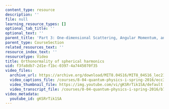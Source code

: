 ```yaml
---
content_type: resource
description: ''
file: null
learning_resource_types: []
optional_tab_title: ''
optional_text: ''
parent_title: 'Part 3: One-dimensional Scattering, Angular Momentum, and Central Potentials'
parent_type: CourseSection
related_resources_text: ''
resource_index_text: ''
resourcetype: Video
title: Orthonormality of spherical harmonics
uid: f3fa8db7-2d1e-f1bc-0397-4a7445070f35
video_files:
  archive_url: https://archive.org/download/MIT8.04S16/MIT8_04S16_lec21_s2_300k.mp4
  video_captions_file: /courses/8-04-quantum-physics-i-spring-2016/ecc339b828395314b9fd01c4c8da128c_gKSRrTik1SA.vtt
  video_thumbnail_file: https://img.youtube.com/vi/gKSRrTik1SA/default.jpg
  video_transcript_file: /courses/8-04-quantum-physics-i-spring-2016/b7dd2048c606449b165c2f189d16af8e_gKSRrTik1SA.pdf
video_metadata:
  youtube_id: gKSRrTik1SA
---
```

